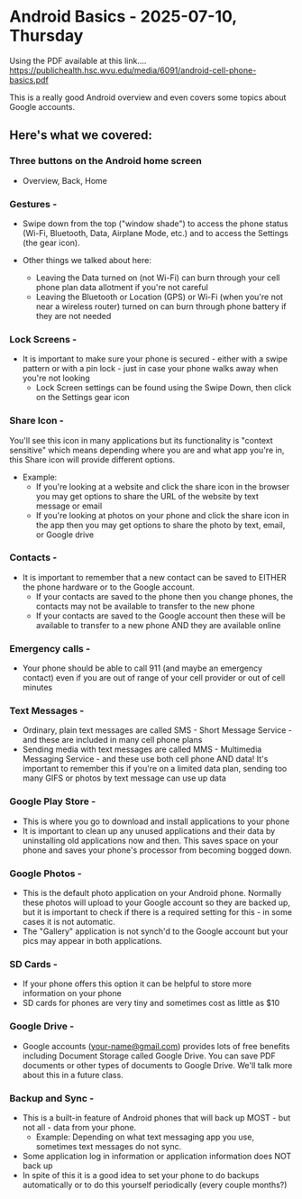 # Android Basics - 2025-07-10, Thursday

Using the PDF available at this link....
    https://publichealth.hsc.wvu.edu/media/6091/android-cell-phone-basics.pdf

This is a really good Android overview and even covers some topics about Google accounts.


## Here's what we covered:

### Three buttons on the Android home screen
- Overview, Back, Home

### Gestures -
- Swipe down from the top ("window shade") to access the phone status (Wi-Fi, Bluetooth, Data, Airplane Mode, etc.) and to access the Settings (the gear icon).

- Other things we talked about here:
    - Leaving the Data turned on (not Wi-Fi) can burn through your cell phone plan data allotment if you're not careful
    - Leaving the Bluetooth or Location (GPS) or Wi-Fi (when you're not near a wireless router) turned on can burn through phone battery if they are not needed


### Lock Screens - 
- It is important to make sure your phone is secured - either with a swipe pattern or with a pin lock - just in case your phone walks away when you're not looking
  - Lock Screen settings can be found using the Swipe Down, then click on the Settings gear icon


### Share Icon - 
You'll see this icon in many applications but its functionality is "context sensitive" which means depending where you are and what app you're in, this Share icon will provide different options.
- Example:
  - If you're looking at a website and click the share icon in the browser you may get options to share the URL of the website by text message or email
  - If you're looking at photos on your phone and click the share icon in the app then you may get options to share the photo by text, email, or Google drive


### Contacts -
- It is important to remember that a new contact can be saved to EITHER the phone hardware or to the Google account.
  - If your contacts are saved to the phone then you change phones, the contacts may not be available to transfer to the new phone
  - If your contacts are saved to the Google account then these will be available to transfer to a new phone AND they are available online


### Emergency calls -
- Your phone should be able to call 911 (and maybe an emergency contact) even if you are out of range of your cell provider or out of cell minutes


### Text Messages -
- Ordinary, plain text messages are called SMS - Short Message Service - and these are included in many cell phone plans
- Sending media with text messages are called MMS - Multimedia Messaging Service - and these use both cell phone AND data! It's important to remember this if you're on a limited data plan, sending too many GIFS or photos by text message can use up data


### Google Play Store -
- This is where you go to download and install applications to your phone
- It is important to clean up any unused applications and their data by uninstalling old applications now and then. This saves space on your phone and saves your phone's processor from becoming bogged down.


### Google Photos -
- This is the default photo application on your Android phone. Normally these photos will upload to your Google account so they are backed up, but it is important to check if there is a required setting for this - in some cases it is not automatic.
- The "Gallery" application is not synch'd to the Google account but your pics may appear in both applications.


### SD Cards -
- If your phone offers this option it can be helpful to store more information on your phone
- SD cards for phones are very tiny and sometimes cost as little as $10


### Google Drive -
- Google accounts (<your-name@gmail.com>) provides lots of free benefits including Document Storage called Google Drive. You can save PDF documents or other types of documents to Google Drive. We'll talk more about this in a future class.


### Backup and Sync -
- This is a built-in feature of Android phones that will back up MOST - but not all - data from your phone. 
  - Example: Depending on what text messaging app you use, sometimes text messages do not sync. 
- Some application log in information or application information does NOT back up
- In spite of this it is a good idea to set your phone to do backups automatically or to do this yourself periodically (every couple months?)





